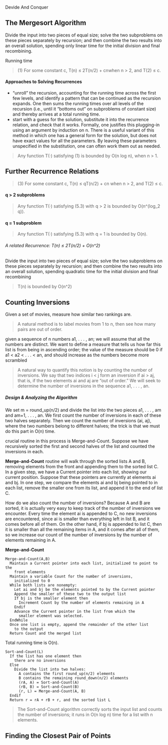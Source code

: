 Devide And Conquer

## The Mergesort Algorithm

Divide the input into two pieces of equal size; solve the two subproblems on these pieces separately by recursion; and then combine the two results into an overall solution, spending only linear time for the initial division and final recombining.

Running time
> (1) For some constant c, T(n) ≤ 2T(n/2) + cnwhen n > 2, 
> and T(2) ≤ c.

#### Approaches to Solving Recurrences

* “unroll” the recursion, accounting for the running time across the first few levels, and identify a pattern that can be continued as the recursion expands. One then sums the running times over all levels of the recursion (i.e., until it “bottoms out” on subproblems of constant size) and thereby arrives at a total running time.
* start with a guess for the solution, substitute it into the recurrence relation, and check that it works. Formally, one justifies this plugging-in using an argument by induction on n. There is a useful variant of this method in which one has a general form for the solution, but does not have exact values for all the parameters. By leaving these parameters unspecified in the substitution, one can often work them out as needed.

> Any function T(·) satisfying (1) is bounded by O(n log n), when n > 1.

## Further Recurrence Relations

> (3) For some constant c, T(n) ≤ qT(n/2) + cn when n > 2, and T(2) ≤ c.
> 
#### q > 2 subproblems
> Any function T(·) satisfying (5.3) with q > 2 is bounded by O(n^(log_2 q)).
> 

#### q = 1 subproblem
> Any function T(·) satisfying (5.3) with q = 1 is bounded by O(n).
> 

###### A related Recurrence: T(n) ≤ 2T(n/2) + O(n^2)

Divide the input into two pieces of equal size; solve the two subproblems on these pieces separately by recursion; and then combine the two results into an overall solution, spending quadratic time for the initial division and final recombining

> T(n) is bounded by O(n^2)
> 

## Counting Inversions
Given a set of movies, measure how similar two rankings are.
> A natural method is to label movies from 1 to n, then see how many pairs are out of order.
> 

given a sequence of n numbers a1, . . . , an; we will assume that all the numbers are distinct. We want to define a measure that tells us how far this list is from being in ascending order; the value of the measure should be 0 if a1 < a2 < . . . < an, and should increase as the numbers become more scrambled

> A natural way to quantify this notion is by counting the number of inversions. We say that two indices i < j form an inversion if ai > aj, that is, if the two elements ai and aj are “out of order.” We will seek to determine the number of inversions in the sequence a1, . . . , an.
> 

##### Design & Analyzing the Algorithm
We set m = round_up(n/2) and divide the list into the two pieces a1, . . . , am and am+1, . . . , an. We first count the number of inversions in each of these two halves separately. Then we count the number of inversions (ai, aj), where the two numbers belong to different halves; the trick is that we must do this part in O(n) time.

crucial routine in this process is Merge-and-Count. Suppose we have recursively sorted the first and second halves of the list and counted the inversions in each. 

**Merge-and-Count** routine will walk through the sorted lists A and B, removing elements from the front and appending them to the sorted list C. In a given step, we have a Current pointer into each list, showing our current position. Suppose that these pointers are currently at elements ai and bj. In one step, we compare the elements ai and bj being pointed to in each list, remove the smaller one from its list, and append it to the end of list C.
 
How do we also count the number of inversions? Because A and B are sorted, it is actually very easy to keep track of the number of inversions we encounter. Every time the element ai is appended to C, no new inversions are encountered, since ai is smaller than everything left in list B, and it comes before all of them. On the other hand, if bj is appended to list C, then it is smaller than all the remaining items in A, and it comes after all of them, so we increase our count of the number of inversions by the number of elements remaining in A. 

**Merge-and-Count**
```
Merge-and-Count(A,B)
  Maintain a Current pointer into each list, initialized to point to the 
    front elements
  Maintain a variable Count for the number of inversions,
    initialized to 0
  While both lists are nonempty:
    Let ai and bj be the elements pointed to by the Current pointer
    Append the smaller of these two to the output list
    If bj is the smaller element then
      Increment Count by the number of elements remaining in A
    Endif
    Advance the Current pointer in the list from which the
      smaller element was selected.
  EndWhile
  Once one list is empty, append the remainder of the other list
    to the output
  Return Count and the merged list
```
Total running time is O(n).

```
Sort-and-Count(L)
  If the list has one element then
    there are no inversions
  Else
    Divide the list into two halves:
      A contains the first round_up(n/2) elements
      B contains the remaining round_down(n/2) elements
      (rA, A) = Sort-and-Count(A)
      (rB, B) = Sort-and-Count(B)
      (r, L) = Merge-and-Count(A, B)
  Endif
  Return r = rA + rB + r, and the sorted list L
```

> The Sort-and-Count algorithm correctly sorts the input list and counts the number of inversions; it runs in O(n log n) time for a list with n elements.

## Finding the Closest Pair of Points

 
